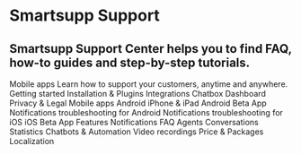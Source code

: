 # Smartsupp Support
## Smartsupp Support Center helps you to find FAQ, how-to guides and step-by-step tutorials.
Mobile apps 
Learn how to support your customers, anytime and anywhere. 
Getting started 
Installation & Plugins 
Integrations 
Chatbox 
Dashboard 
Privacy & Legal 
Mobile apps 
Android 
iPhone & iPad 
Android Beta App 
Notifications troubleshooting for Android 
Notifications troubleshooting for iOS 
iOS Beta App 
Features 
Notifications 
FAQ 
Agents 
Conversations 
Statistics 
Chatbots & Automation 
Video recordings 
Price & Packages 
Localization

